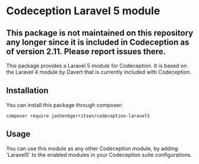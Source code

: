 # Codeception Laravel 5 module

## This package is not maintained on this repository any longer since it is included in Codeception as of version 2.11. Please report issues there.

This package provides a Laravel 5 module for Codeception.
It is based on the Laravel 4 module by Davert that is currently included with Codeception.

## Installation
You can install this package through composer:

    composer require janhenkgerritsen/codeception-laravel5

## Usage
You can use this module as any other Codeception module, by adding 'Laravel5' to the enabled modules in your Codeception suite configurations.

